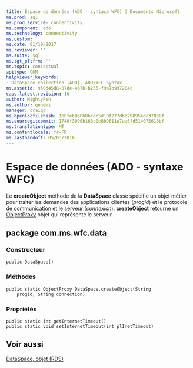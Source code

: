 ```yaml
---
title: Espace de données (ADO - syntaxe WFC) | Documents Microsoft
ms.prod: sql
ms.prod_service: connectivity
ms.component: ado
ms.technology: connectivity
ms.custom: ''
ms.date: 01/19/2017
ms.reviewer: ''
ms.suite: sql
ms.tgt_pltfrm: ''
ms.topic: conceptual
apitype: COM
helpviewer_keywords:
- DataSpace collection [ADO], ADO/WFC syntax
ms.assetid: 950d45d8-07de-467b-b255-f9a7b997204c
caps.latest.revision: 10
author: MightyPen
ms.author: genemi
manager: craigg
ms.openlocfilehash: 160fe6068b86edc5d10f277dbd298954dc37838f
ms.sourcegitcommit: 1740f3090b168c0e809611a7aa6fd514075616bf
ms.translationtype: MT
ms.contentlocale: fr-FR
ms.lasthandoff: 05/03/2018
---
```

# <a name="dataspace-ado---wfc-syntax"></a>Espace de données (ADO - syntaxe WFC)
Le **createObject** méthode de la **DataSpace** classe spécifie un objet métier pour traiter les demandes des applications clientes (*progid*) et le protocole de communication et le serveur (*connexion*). **createObject** retourne un [ObjectProxy](../../../ado/reference/ado-api/objectproxy-ado-wfc-syntax.md) objet qui représente le serveur.  
  
## <a name="package-commswfcdata"></a>package com.ms.wfc.data  
  
### <a name="constructor"></a>Constructeur  
  
```  
public DataSpace()  
```  
  
### <a name="methods"></a>Méthodes  
  
```  
public static ObjectProxy DataSpace.createObject(String  
    progid, String connection)  
```  
  
### <a name="properties"></a>Propriétés  
  
```  
public static int getInternetTimeout()  
public static void setInternetTimeout(int plInetTimeout)  
```  
  
## <a name="see-also"></a>Voir aussi  
 [DataSpace, objet (RDS)](../../../ado/reference/rds-api/dataspace-object-rds.md)
